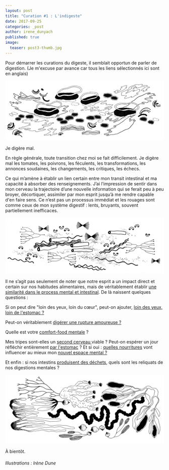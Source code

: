 ```yaml
---
layout: post
title: "Curation #1 : L'indigeste"
date: 2017-09-25
categories: _post
author: irene_dunyach
published: true
image:
  teaser: post3-thumb.jpg
---
```


<p>Pour démarrer les curations du digeste, il semblait opportun de parler de digestion. (Je m'excuse par avance car tous les liens sélectionnés ici sont en anglais)</p>

<img src="/images/curation-001/digestion-1.jpeg">

<p>Je digère mal.</p>
<p>En règle générale, toute transition chez moi se fait difficilement. Je digère mal les tomates, les poivrons, les féculents, les transformations, les annonces soudaines, les changements, les critiques, les échecs.</p>
<p>Ce qui m’amène à établir un lien certain entre mon transit intestinal et ma capacité à absorber des renseignements. J’ai l’impression de sentir dans mon cerveau la trajectoire d’une nouvelle information qui se ferait peu à peu broyer, décortiquer, assimiler par mon esprit jusqu’à me rendre capable d'en faire sens. Ce n’est pas un processus immédiat et les rouages sont comme ceux de mon système digestif : lents, bruyants, souvent partiellement inefficaces.</p>

<img src="/images/curation-001/digestion-2.jpeg">

<p>Il ne s’agit pas seulement de noter que notre esprit a un impact direct et certain sur nos habitudes alimentaires, mais de véritablement établir <a href="http://www.lennyletter.com/health/a969/social-media-digestion/?src=nl&mag=LEN&list=nl_LEN_news&date=090517" alt="Article sur la relation entre digestion et processus mentaux" target="blank">une similarité dans le process mental et intestinal</a>. De là naissent quelques questions :</p>

<p>Si on peut dire "loin des yeux, loin du cœur", peut-on ajouter, <a href="https://www.nytimes.com/2014/05/22/opinion/the-science-behind-overeating.html?mcubz=0" target="blank">loin des yeux, loin de l'estomac ?</a></p>

<p>Peut-on véritablement <a href="http://aaronbleyaert.tumblr.com/post/109959086957" target="blank">digérer une rupture amoureuse ?</a></p>

<p>Quelle est votre <a href="http://www.esquire.com/food-drink/a30290/comfort-food-study/" target="blank">comfort-food mentale</a> ?</p>

<p>Mes tripes sont-elles un <a href="https://www.scientificamerican.com/article/gut-feelings-the-second-brain-in-our-gastrointestinal-systems-excerpt/" target="blank">second cerveau </a>viable ? Peut-on espérer un jour réfléchir entièrement <a href="http://thinking-with-your-stomach.blogspot.fr/" target="blank">par l'estomac</a> ? Et si oui : <a href="http://theclever.kitchen/food-and-how-it-affects-your-moods/" target="blank">quelles nourritures</a> vont influencer au mieux mon <a href="https://www.youtube.com/watch?v=T3Ftj5E90tY" target="blank">nouvel espace mental ?</a></p>

<p>Et enfin : si nos intestins <a href="http://www.poopeegames.com/the-poop-machine" target="blank">produisent des déchets</a>, quels sont les reliquats de nos digestions mentales ?</p>

<img src="/images/curation-001/digestion-3.jpeg">


<p>À bientôt.</p>

<h6>Illustrations : Irène Dune</h6>
